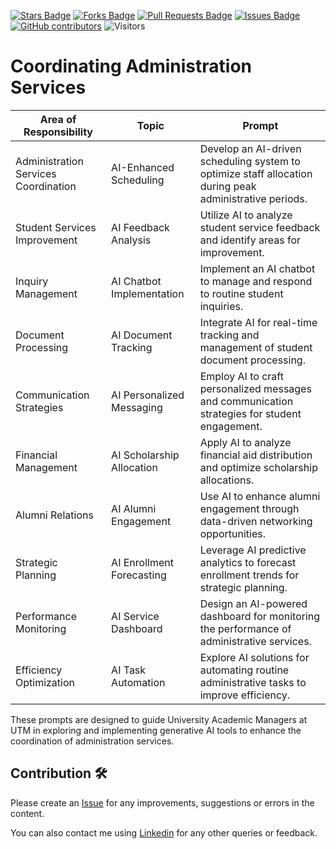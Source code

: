 <a href="https://github.com/drshahizan/ai-tools/stargazers"><img src="https://img.shields.io/github/stars/drshahizan/ai-tools" alt="Stars Badge"/></a>
<a href="https://github.com/drshahizan/ai-tools/network/members"><img src="https://img.shields.io/github/forks/drshahizan/ai-tools" alt="Forks Badge"/></a>
<a href="https://github.com/drshahizan/ai-tools"><img src="https://img.shields.io/github/issues-pr/drshahizan/ai-tools" alt="Pull Requests Badge"/></a>
<a href="https://github.com/drshahizan/ai-tools/issues"><img src="https://img.shields.io/github/issues/drshahizan/ai-tools" alt="Issues Badge"/></a>
<a href="https://github.com/drshahizan/ai-tools/graphs/contributors"><img alt="GitHub contributors" src="https://img.shields.io/github/contributors/drshahizan/ai-tools?color=2b9348"></a>
![Visitors](https://api.visitorbadge.io/api/visitors?path=https%3A%2F%2Fgithub.com%2Fdrshahizan%2Fai-tools&labelColor=%23d9e3f0&countColor=%23697689&style=flat)

# Coordinating Administration Services

| **Area of Responsibility** | **Topic** | **Prompt** |
|----------------------------|-----------|------------|
| Administration Services Coordination | AI-Enhanced Scheduling | Develop an AI-driven scheduling system to optimize staff allocation during peak administrative periods. |
| Student Services Improvement | AI Feedback Analysis | Utilize AI to analyze student service feedback and identify areas for improvement. |
| Inquiry Management | AI Chatbot Implementation | Implement an AI chatbot to manage and respond to routine student inquiries. |
| Document Processing | AI Document Tracking | Integrate AI for real-time tracking and management of student document processing. |
| Communication Strategies | AI Personalized Messaging | Employ AI to craft personalized messages and communication strategies for student engagement. |
| Financial Management | AI Scholarship Allocation | Apply AI to analyze financial aid distribution and optimize scholarship allocations. |
| Alumni Relations | AI Alumni Engagement | Use AI to enhance alumni engagement through data-driven networking opportunities. |
| Strategic Planning | AI Enrollment Forecasting | Leverage AI predictive analytics to forecast enrollment trends for strategic planning. |
| Performance Monitoring | AI Service Dashboard | Design an AI-powered dashboard for monitoring the performance of administrative services. |
| Efficiency Optimization | AI Task Automation | Explore AI solutions for automating routine administrative tasks to improve efficiency. |

These prompts are designed to guide University Academic Managers at UTM in exploring and implementing generative AI tools to enhance the coordination of administration services.

## Contribution 🛠️
Please create an [Issue](https://github.com/drshahizan/ai-tools/issues) for any improvements, suggestions or errors in the content.

You can also contact me using [Linkedin](https://www.linkedin.com/in/drshahizan/) for any other queries or feedback.

